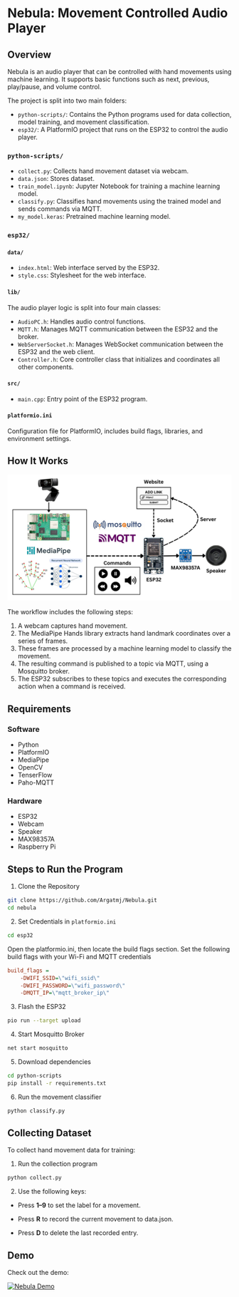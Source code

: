 # Nebula: Movement Controlled Audio Player

## Overview

Nebula is an audio player that can be controlled with hand movements using machine learning. It supports basic functions such as next, previous, play/pause, and volume control.

The project is split into two main folders:

- `python-scripts/`: Contains the Python programs used for data collection, model training, and movement classification.
- `esp32/`: A PlatformIO project that runs on the ESP32 to control the audio player.

### `python-scripts/`

- `collect.py`: Collects hand movement dataset via webcam.
- `data.json`: Stores dataset.
- `train_model.ipynb`: Jupyter Notebook for training a machine learning model.
- `classify.py`: Classifies hand movements using the trained model and sends commands via MQTT.
- `my_model.keras`: Pretrained machine learning model.

### `esp32/`

#### `data/`
- `index.html`: Web interface served by the ESP32.
- `style.css`: Stylesheet for the web interface.

#### `lib/`
The audio player logic is split into four main classes:

- `AudioPC.h`: Handles audio control functions.
- `MQTT.h`: Manages MQTT communication between the ESP32 and the broker.
- `WebServerSocket.h`: Manages WebSocket communication between the ESP32 and the web client.
- `Controller.h`: Core controller class that initializes and coordinates all other components.

#### `src/`
- `main.cpp`: Entry point of the ESP32 program.

#### `platformio.ini`
Configuration file for PlatformIO, includes build flags, libraries, and environment settings.


## How It Works

<img src="img/nebula.jpg" alt="System Diagram" width="600"/>

The workflow includes the following steps:

1. A webcam captures hand movement.
2. The MediaPipe Hands library extracts hand landmark coordinates over a series of frames.
3. These frames are processed by a machine learning model to classify the movement.
4. The resulting command is published to a topic via MQTT, using a Mosquitto broker.
5. The ESP32 subscribes to these topics and executes the corresponding action when a command is received.

## Requirements

### Software
- Python
- PlatformIO
- MediaPipe
- OpenCV
- TenserFlow
- Paho-MQTT

### Hardware
- ESP32 
- Webcam
- Speaker
- MAX98357A
- Raspberry Pi

## Steps to Run the Program

1. Clone the Repository
```bash
git clone https://github.com/Argatmj/Nebula.git
cd nebula
```
2. Set Credentials in `platformio.ini`
```bash
cd esp32
``` 
Open the platformio.ini, then locate the build flags section. Set the following build flags with your Wi-Fi and MQTT 
credentials
```ini
build_flags =
    -DWIFI_SSID=\"wifi_ssid\"
    -DWIFI_PASSWORD=\"wifi_password\"
    -DMQTT_IP=\"mqtt_broker_ip\"
``` 

3. Flash the ESP32
```bash
pio run --target upload
```

4. Start Mosquitto Broker
```cmd
net start mosquitto
```
5. Download dependencies 
```bash
cd python-scripts
pip install -r requirements.txt
```

6. Run the movement classifier
```bash
python classify.py
```

## Collecting Dataset
To collect hand movement data for training:

1. Run the collection program
```bash
python collect.py
```

2. Use the following keys:

 - Press **1–9** to set the label for a movement.

 - Press **R** to record the current movement to data.json.

 - Press **D** to delete the last recorded entry.


## Demo
Check out the demo:

[![Nebula Demo](https://img.youtube.com/vi/43perHRZqPU/maxresdefault.jpg)](https://youtu.be/43perHRZqPU)


